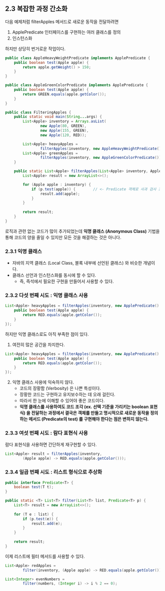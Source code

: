 ## 2.3 복잡한 과정 간소화
다음 예제처럼 filterApples 메서드로 새로운 동작을 전달하려면
1. ApplePredicate 인터페이스를 구현하는 여러 클래스를 정의
2. 인스턴스화

하지만 상당히 번거로운 작업이다.

```java
public class AppleHeavyWeightPredicate implements ApplePredicate {
    public boolean test(Apple apple) {
        return apple.getWeight() > 150;
    }
}

public class AppleGreenColorPredicate implements ApplePredicate {
    public boolean test(Apple apple) {
        return GREEN.equals(apple.getColor());
    }
}

public class FilteringApples {
    public static void main(String...args) {
        List<Apple> inventory = Arrays.asList(
                new Apple(80, GREEN),
                new Apple(155, GREEN),
                new Apple(120, RED));

        List<Apple> heavyApples =
                filterApples(inventory, new AppleHeavyWeightPredicate());
        List<Apple> greenApples =
                filterApples(inventory, new AppleGreenColorPredicate());
    }

    public static List<Apple> filterApples(List<Apple> inventory, ApplePredicate p) {
        List<Apple> result = new ArrayList<>();

        for (Apple apple : inventory) {
            if (p.test(apple)) {        // <- Predicate 객체로 사과 검사 조건을 캡슐화
                result.add(apple);
            }
        }
        
        return result;
    }
}
```

로직과 관련 없는 코드가 많이 추가되었는데 **익명 클래스 (Anonymous Class)** 기법을 통해 코드의 양을 줄일 수 있지만 모든 것을 해결하는 것은 아니다.

### 2.3.1 익명 클래스
- 자바의 지역 클래스 (Local Class, 블록 내부에 선언된 클래스) 와 비슷한 개념이다.
- 클래스 선언과 인스턴스화를 동시에 할 수 있다.
  - 즉, 즉석에서 필요한 구현을 만들어서 사용할 수 있다.

### 2.3.2 다섯 번째 시도 : 익명 클래스 사용

```java
List<Apple> heavyApples = filterApples(inventory, new ApplePredicate() {
    public boolean test(Apple apple) {
        return RED.equals(apple.getColor());
    }
});
```

하지만 익명 클래스로도 아직 부족한 점이 있다.
1. 여전히 많은 공간을 차지한다.

```java
List<Apple> heavyApples = filterApples(inventory, new ApplePredicate() { <-
    public boolean test(Apple apple) {                                   <-
        return RED.equals(apple.getColor());
    }                                                                    <-
});                                                                      <-
```

2. 익명 클래스 사용에 익숙하지 않다.  
   - 코드의 장황함 (Verbosity) 은 나쁜 특성이다.
   - 장황한 코드는 구현하고 유지보수하는 데 오래 걸린다.
   - 따라서 한 눈에 이해할 수 있어야 좋은 코드이다.
   - **익명 클래스를 사용하여도 코드 조각 (ex. 선택 기준을 가리키는 boolean 표현식) 을 전달하는 과정에서 결국은 객체를 만들고 명시적으로 새로운 동작을 정의하는 메서드 (Predicate의 test) 를 구현해야 한다는 점은 변하지 않는다.**

### 2.3.3 여섯 번째 시도 : 람다 표현식 사용
람다 표현식을 사용하면 간단하게 재구현할 수 있다.
```java
List<Apple> result = filterApples(inventory, 
        (Apple apple) -> RED.equals(apple.getColor()));
```

### 2.3.4 일곱 번째 시도 : 리스트 형식으로 추상화
```java
public interface Predicate<T> {
    boolean test(T t);
}

public static <T> List<T> filter(List<T> list, Predicate<T> p) {
    List<T> result = new ArrayList<>();
    
    for (T e : list) {
        if (p.test(e)) {
            result.add(e);
        }
    }
    
    return result;
}
```

이제 리스트에 필터 메서드를 사용할 수 있다.

```java
List<Apple> redApples = 
        filter(inventory, (Apple apple) -> RED.equals(apple.getColor()));

List<Integer> evenNumbers =
        filter(numbers, (Integer i) -> i % 2 == 0);
```
